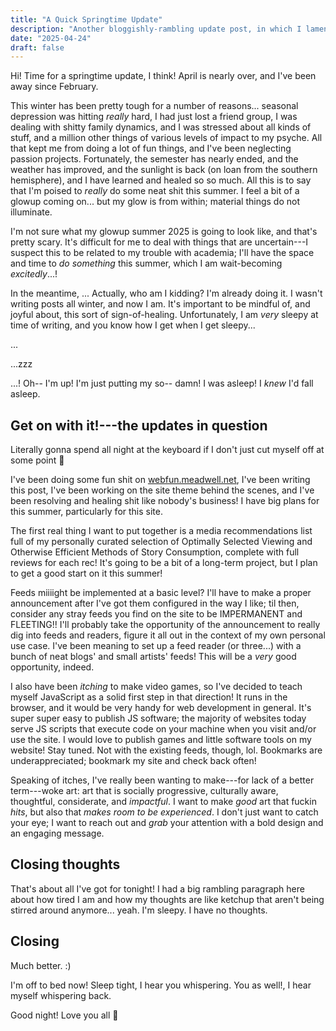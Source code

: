 ```yaml
---
title: "A Quick Springtime Update"
description: "Another bloggishly-rambling update post, in which I lament the past and lay out some pretty snazzy summer plans!"
date: "2025-04-24"
draft: false
---
```


Hi! Time for a springtime update, I think! April is nearly over, and I've been away since February.

This winter has been pretty tough for a number of reasons... seasonal depression was hitting _really_ hard, I had just lost a friend group, I was dealing with shitty family dynamics, and I was stressed about all kinds of stuff, and a million other things of various levels of impact to my psyche. All that kept me from doing a lot of fun things, and I've been neglecting passion projects. Fortunately, the semester has nearly ended, and the weather has improved, and the sunlight is back (on loan from the southern hemisphere), and I have learned and healed so so much. All this is to say that I'm poised to _really_ do some neat shit this summer. I feel a bit of a glowup coming on... but my glow is from within; material things do not illuminate.

I'm not sure what my glowup summer 2025 is going to look like, and that's pretty scary. It's difficult for me to deal with things that are uncertain---I suspect this to be related to my trouble with academia; I'll have the space and time to _do something_ this summer, which I am wait-becoming _excitedly_...!

In the meantime, ... Actually, who am I kidding? I'm already doing it. I wasn't writing posts all winter, and now I am. It's important to be mindful of, and joyful about, this sort of sign-of-healing. Unfortunately, I am _very_ sleepy at time of writing, and you know how I get when I get sleepy...

...

...zzz

...! Oh-- I'm up! I'm just putting my so-- damn! I was asleep! I _knew_ I'd fall asleep.

## Get on with it!---the updates in question

Literally gonna spend all night at the keyboard if I don't just cut myself off at some point 👅

I've been doing some fun shit on [webfun.meadwell.net](https://webfun.meadwell.net/), I've been writing this post, I've been working on the site theme behind the scenes, and I've been resolving and healing shit like nobody's business! I have big plans for this summer, particularly for this site.

The first real thing I want to put together is a media recommendations list full of my personally curated selection of Optimally Selected Viewing and Otherwise Efficient Methods of Story Consumption, complete with full reviews for each rec! It's going to be a bit of a long-term project, but I plan to get a good start on it this summer!

Feeds miiiight be implemented at a basic level? I'll have to make a proper announcement after I've got them configured in the way I like; til then, consider any stray feeds you find on the site to be IMPERMANENT and FLEETING!! I'll probably take the opportunity of the announcement to really dig into feeds and readers, figure it all out in the context of my own personal use case. I've been meaning to set up a feed reader (or three...) with a bunch of neat blogs' and small artists' feeds! This will be a _very_ good opportunity, indeed.

I also have been _itching_ to make video games, so I've decided to teach myself JavaScript as a solid first step in that direction! It runs in the browser, and it would be very handy for web development in general. It's super super easy to publish JS software; the majority of websites today serve JS scripts that execute code on your machine when you visit and/or use the site. I would love to publish games and little software tools on my website! Stay tuned. Not with the existing feeds, though, lol. Bookmarks are underappreciated; bookmark my site and check back often!

Speaking of itches, I've really been wanting to make---for lack of a better term---woke art: art that is socially progressive, culturally aware, thoughtful, considerate, and _impactful_. I want to make _good_ art that fuckin _hits_, but also that _makes room to be experienced_. I don't just want to catch your eye; I want to reach out and _grab_ your attention with a bold design and an engaging message.

## Closing thoughts

That's about all I've got for tonight! I had a big rambling paragraph here about how tired I am and how my thoughts are like ketchup that aren't being stirred around anymore... yeah. I'm sleepy. I have no thoughts.

## Closing

Much better. :)

I'm off to bed now! Sleep tight, I hear you whispering. You as well!, I hear myself whispering back.

Good night! Love you all 💛
